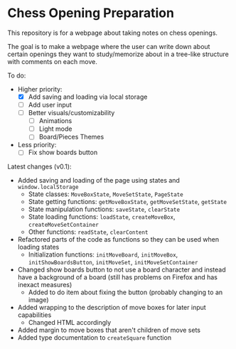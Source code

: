 # Chess Opening Preparation

This repository is for a webpage about taking notes on chess openings.

The goal is to make a webpage where the user can write down about certain openings they want to study/memorize about in a tree-like structure with comments on each move.

To do:
- Higher priority:
  - [x] Add saving and loading via local storage
  - [ ] Add user input
  - [ ] Better visuals/customizability
    - [ ] Animations
    - [ ] Light mode
    - [ ] Board/Pieces Themes
- Less priority:
  - [ ] Fix show boards button

Latest changes (v0.1):
- Added saving and loading of the page using states and `window.localStorage`
  - State classes: `MoveBoxState`, `MoveSetState`, `PageState`
  - State getting functions: `getMoveBoxState`, `getMoveSetState`, `getState`
  - State manipulation functions: `saveState`, `clearState`
  - State loading functions: `loadState`, `createMoveBox`, `createMoveSetContainer`
  - Other functions: `readState`, `clearContent`
- Refactored parts of the code as functions so they can be used when loading states
  - Initialization functions: `initMoveBoard`, `initMoveBox`, `initShowBoardsButton`, `initMoveSet`, `initMoveSetContainer`
- Changed show boards button to not use a board character and instead have a background of a board (still has problems on Firefox and has inexact measures)
  - Added to do item about fixing the button (probably changing to an image)
- Added wrapping to the description of move boxes for later input capabilities
  - Changed HTML accordingly
- Added margin to move boxes that aren't children of move sets
- Added type documentation to `createSquare` function